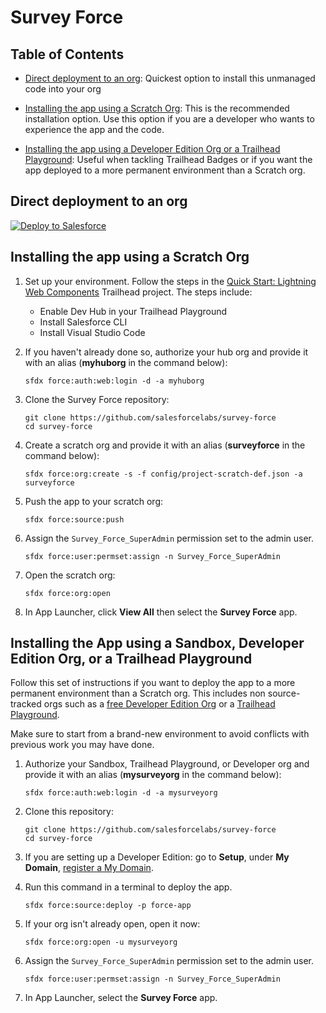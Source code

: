 # Survey Force

## Table of Contents

- [Direct deployment to an org](#direct-deployment-to-an-org): Quickest option to install this unmanaged code into your org

- [Installing the app using a Scratch Org](#installing-the-app-using-a-scratch-org): This is the recommended installation option. Use this option if you are a developer who wants to experience the app and the code.

- [Installing the app using a Developer Edition Org or a Trailhead Playground](#installing-the-app-using-a-developer-edition-org-or-a-trailhead-playground): Useful when tackling Trailhead Badges or if you want the app deployed to a more permanent environment than a Scratch org.

## Direct deployment to an org

<a href="https://githubsfdeploy.herokuapp.com?owner=SalesforceLabs&repo=survey-force&ref=main">
  <img alt="Deploy to Salesforce"
       src="https://raw.githubusercontent.com/afawcett/githubsfdeploy/master/deploy.png">
</a>

## Installing the app using a Scratch Org

1. Set up your environment. Follow the steps in the [Quick Start: Lightning Web Components](https://trailhead.salesforce.com/content/learn/projects/quick-start-lightning-web-components/) Trailhead project. The steps include:

   - Enable Dev Hub in your Trailhead Playground
   - Install Salesforce CLI
   - Install Visual Studio Code

2. If you haven't already done so, authorize your hub org and provide it with an alias (**myhuborg** in the command below):

   ```
   sfdx force:auth:web:login -d -a myhuborg
   ```

3. Clone the Survey Force repository:

   ```
   git clone https://github.com/salesforcelabs/survey-force
   cd survey-force
   ```

4. Create a scratch org and provide it with an alias (**surveyforce** in the command below):

   ```
   sfdx force:org:create -s -f config/project-scratch-def.json -a surveyforce
   ```

5. Push the app to your scratch org:

   ```
   sfdx force:source:push
   ```

6. Assign the `Survey_Force_SuperAdmin` permission set to the admin user.

   ```
   sfdx force:user:permset:assign -n Survey_Force_SuperAdmin
   ```

7. Open the scratch org:

   ```
   sfdx force:org:open
   ```

8. In App Launcher, click **View All** then select the **Survey Force** app.

## Installing the App using a Sandbox, Developer Edition Org, or a Trailhead Playground

Follow this set of instructions if you want to deploy the app to a more permanent environment than a Scratch org.
This includes non source-tracked orgs such as a [free Developer Edition Org](https://developer.salesforce.com/signup) or a [Trailhead Playground](https://trailhead.salesforce.com/).

Make sure to start from a brand-new environment to avoid conflicts with previous work you may have done.

1. Authorize your Sandbox, Trailhead Playground, or Developer org and provide it with an alias (**mysurveyorg** in the command below):

   ```
   sfdx force:auth:web:login -d -a mysurveyorg
   ```

1. Clone this repository:

   ```
   git clone https://github.com/salesforcelabs/survey-force
   cd survey-force
   ```

1. If you are setting up a Developer Edition: go to **Setup**, under **My Domain**, [register a My Domain](https://help.salesforce.com/articleView?id=domain_name_setup.htm&type=5).

1. Run this command in a terminal to deploy the app.

   ```
   sfdx force:source:deploy -p force-app
   ```

1. If your org isn't already open, open it now:

   ```
   sfdx force:org:open -u mysurveyorg
   ```

1. Assign the `Survey_Force_SuperAdmin` permission set to the admin user.

   ```
   sfdx force:user:permset:assign -n Survey_Force_SuperAdmin
   ```

1. In App Launcher, select the **Survey Force** app.
